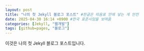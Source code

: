```yaml
---
layout: post
title: "나의 첫 Jekyll 블로그 포스트" #한글은 따옴표 안에 넣는 게 안전
date: 2025-04-30 16:14 +0900 #한국 표준시임을 보여줌
categories: [Jekyll, "웹개발"]
tags: [github=pages, "블로그"]
---
```


이것은 나의 첫 Jekyll 블로그 포스트입니다.
